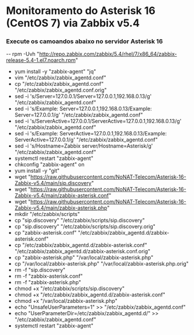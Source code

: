 # Monitoramento do Asterisk 16 (CentOS 7) via Zabbix v5.4

### Execute os camoandos abaixo no servidor Asterisk 16

-- rpm -Uvh "http://repo.zabbix.com/zabbix/5.4/rhel/7/x86_64/zabbix-release-5.4-1.el7.noarch.rpm"
- yum install -y "zabbix-agent" "jq"
- vim "/etc/zabbix/zabbix_agentd.conf"
- cp "/etc/zabbix/zabbix_agentd.conf" "/etc/zabbix/zabbix_agentd.conf.orig"
- sed -i 's/Server=127.0.0.1/Server=127.0.0.1,192.168.0.13/g' "/etc/zabbix/zabbix_agentd.conf"
- sed -i 's/Example: Server=127.0.0.1,192.168.0.13/Example: Server=127.0.0.1/g' "/etc/zabbix/zabbix_agentd.conf"
- sed -i 's/ServerActive=127.0.0.1/ServerActive=127.0.0.1,192.168.0.13/g' "/etc/zabbix/zabbix_agentd.conf"
- sed -i 's/Example: ServerActive=127.0.0.1,192.168.0.13/Example: ServerActive=127.0.0.1/g' "/etc/zabbix/zabbix_agentd.conf"
- sed -i 's/Hostname=Zabbix server/Hostname=Asterisk/g' "/etc/zabbix/zabbix_agentd.conf"
- systemctl restart "zabbix-agent"
- chkconfig "zabbix-agent" on
- yum install -y "git"
- wget "https://raw.githubusercontent.com/NoNAT-Telecom/Asterisk-16-Zabbix-v5.4/main/sip.discovery"
- wget "https://raw.githubusercontent.com/NoNAT-Telecom/Asterisk-16-Zabbix-v5.4/main/zabbix-asterisk.conf"
- wget "https://raw.githubusercontent.com/NoNAT-Telecom/Asterisk-16-Zabbix-v5.4/main/zabbix-asterisk.php"
- mkdir "/etc/zabbix/scripts"
- cp "sip.discovery" "/etc/zabbix/scripts/sip.discovery"
- cp "sip.discovery" "/etc/zabbix/scripts/sip.discovery.orig"
- cp "zabbix-asterisk.conf" "/etc/zabbix/zabbix_agentd.d/zabbix-asterisk.conf"
- cp "/etc/zabbix/zabbix_agentd.d/zabbix-asterisk.conf" "/etc/zabbix/zabbix_agentd.d/zabbix-asterisk.conf.orig"
- cp "zabbix-asterisk.php" "/var/local/zabbix-asterisk.php"
- cp "/var/local/zabbix-asterisk.php" "/var/local/zabbix-asterisk.php.orig"
- rm -f "sip.discovery"
- rm -f "zabbix-asterisk.conf"
- rm -f "zabbix-asterisk.php"
- chmod +x "/etc/zabbix/scripts/sip.discovery"
- chmod +x "/etc/zabbix/zabbix_agentd.d/zabbix-asterisk.conf"
- chmod +x "/var/local/zabbix-asterisk.php"
- echo "UnsafeUserParameters=1" >> "/etc/zabbix/zabbix_agentd.conf"
- echo "UserParameterDir=/etc/zabbix/zabbix_agentd.d/" >> "/etc/zabbix/zabbix_agentd.conf"
- systemctl restart "zabbix-agent"
